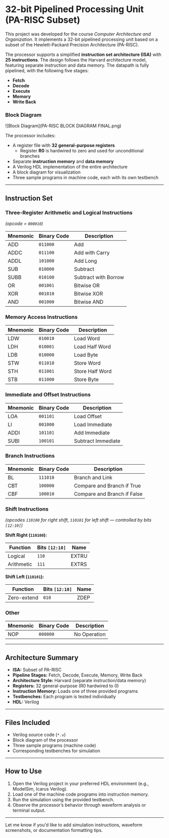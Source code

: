 # 32-bit Pipelined Processing Unit (PA-RISC Subset)

This project was developed for the course *Computer Architecture and Organization*. It implements a 32-bit pipelined processing unit based on a subset of the Hewlett-Packard Precision Architecture (PA-RISC).

The processor supports a simplified **instruction set architecture (ISA)** with **25 instructions**. The design follows the Harvard architecture model, featuring separate instruction and data memory. The datapath is fully pipelined, with the following five stages:
- **Fetch**
- **Decode**
- **Execute**
- **Memory**
- **Write Back**
  
### Block Diagram

![Block Diagram](PA-RISC BLOCK DIAGRAM FINAL.png)


The processor includes:
- A register file with **32 general-purpose registers**
  - Register **R0** is hardwired to zero and used for unconditional branches
- Separate **instruction memory** and **data memory**
- A Verilog HDL implementation of the entire architecture
- A block diagram for visualization
- Three sample programs in machine code, each with its own testbench

---

## Instruction Set

### Three-Register Arithmetic and Logical Instructions  
*(opcode = `000010`)*

| Mnemonic | Binary Code | Description                      |
|----------|-------------|----------------------------------|
| ADD      | `011000`    | Add                              |
| ADDC     | `011100`    | Add with Carry                   |
| ADDL     | `101000`    | Add Long                         |
| SUB      | `010000`    | Subtract                         |
| SUBB     | `010100`    | Subtract with Borrow             |
| OR       | `001001`    | Bitwise OR                       |
| XOR      | `001010`    | Bitwise XOR                      |
| AND      | `001000`    | Bitwise AND                      |

### Memory Access Instructions

| Mnemonic | Binary Code | Description         |
|----------|-------------|---------------------|
| LDW      | `010010`    | Load Word           |
| LDH      | `010001`    | Load Half Word      |
| LDB      | `010000`    | Load Byte           |
| STW      | `011010`    | Store Word          |
| STH      | `011001`    | Store Half Word     |
| STB      | `011000`    | Store Byte          |

### Immediate and Offset Instructions

| Mnemonic | Binary Code | Description         |
|----------|-------------|---------------------|
| LOA      | `001101`    | Load Offset         |
| LI       | `001000`    | Load Immediate      |
| ADDI     | `101101`    | Add Immediate       |
| SUBI     | `100101`    | Subtract Immediate  |

### Branch Instructions

| Mnemonic | Binary Code | Description                    |
|----------|-------------|--------------------------------|
| BL       | `111010`    | Branch and Link                |
| CBT      | `100000`    | Compare and Branch if True     |
| CBF      | `100010`    | Compare and Branch if False    |

### Shift Instructions  
*(opcodes `110100` for right shift, `110101` for left shift — controlled by bits `[12:10]`)*

**Shift Right (`110100`):**

| Function | Bits `[12:10]` | Name   |
|----------|----------------|--------|
| Logical  | `110`          | EXTRU  |
| Arithmetic | `111`        | EXTRS  |

**Shift Left (`110101`):**

| Function | Bits `[12:10]` | Name   |
|----------|----------------|--------|
| Zero-extend | `010`       | ZDEP   |

### Other

| Mnemonic | Binary Code | Description     |
|----------|-------------|-----------------|
| NOP      | `000000`    | No Operation    |

---

## Architecture Summary

- **ISA:** Subset of PA-RISC
- **Pipeline Stages:** Fetch, Decode, Execute, Memory, Write Back
- **Architecture Style:** Harvard (separate instruction/data memory)
- **Registers:** 32 general-purpose (R0 hardwired to 0)
- **Instruction Memory:** Loads one of three provided programs
- **Testbenches:** Each program is tested individually
- **HDL:** Verilog

---

## Files Included

- Verilog source code (`*.v`)
- Block diagram of the processor
- Three sample programs (machine code)
- Corresponding testbenches for simulation

---

## How to Use

1. Open the Verilog project in your preferred HDL environment (e.g., ModelSim, Icarus Verilog).
2. Load one of the machine code programs into instruction memory.
3. Run the simulation using the provided testbench.
4. Observe the processor’s behavior through waveform analysis or terminal output.

---

Let me know if you'd like to add simulation instructions, waveform screenshots, or documentation formatting tips.
